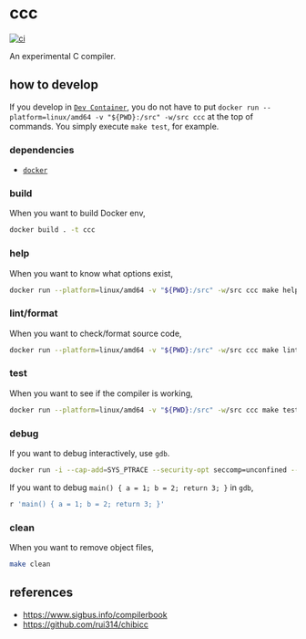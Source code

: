 # ccc

[![ci](https://github.com/diohabara/ccc/actions/workflows/ci.yaml/badge.svg)](https://github.com/diohabara/ccc/actions/workflows/ci.yaml)

An experimental C compiler.

## how to develop

If you develop in [`Dev Container`](https://code.visualstudio.com/docs/remote/containers), you do not have to put `docker run --platform=linux/amd64 -v "${PWD}:/src" -w/src ccc` at the top of commands. You simply execute `make test`, for example.

### dependencies

- [`docker`](https://www.docker.com/)

### build

When you want to build Docker env,

```bash
docker build . -t ccc
```

### help

When you want to know what options exist,

```bash
docker run --platform=linux/amd64 -v "${PWD}:/src" -w/src ccc make help
```

### lint/format

When you want to check/format source code,

```bash
docker run --platform=linux/amd64 -v "${PWD}:/src" -w/src ccc make lint
```

### test

When you want to see if the compiler is working,

```bash
docker run --platform=linux/amd64 -v "${PWD}:/src" -w/src ccc make test
```

### debug

If you want to debug interactively, use `gdb`.

```bash
docker run -i --cap-add=SYS_PTRACE --security-opt seccomp=unconfined --platform=linux/amd64 -v "${PWD}:/src" -w/src ccc bash -c "make; gdb ./ccc"
```

If you want to debug `main() { a = 1; b = 2; return 3; }` in `gdb`,

```bash
r 'main() { a = 1; b = 2; return 3; }'
```

### clean

When you want to remove object files,

```bash
make clean
```

## references

- <https://www.sigbus.info/compilerbook>
- <https://github.com/rui314/chibicc>
